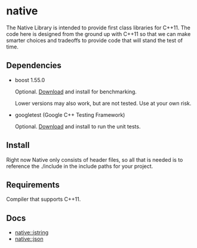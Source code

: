 native
======

The Native Library is intended to provide first class libraries for C++11. The
code here is designed from the ground up with C++11 so that we can make smarter
choices and tradeoffs to provide code that will stand the test of time.

Dependencies
------------

- boost 1.55.0

    Optional. [Download](http://www.boost.org/) and install for benchmarking.

    Lower versions may also work, but are not tested. Use at your own risk.

- googletest (Google C++ Testing Framework)

    Optional. [Download](http://code.google.com/p/googletest/) and install to run the unit tests.

Install
-------

Right now Native only consists of header files, so all that is needed is to
reference the ./include in the include paths for your project.

Requirements
------------

Compiler that supports C++11.

Docs
----
- [native::istring](docs/Strings.md)
- [native::json](docs/JSON.md)
